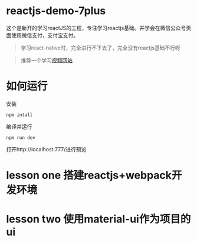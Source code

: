 # reactjs-demo-7plus
这个是新开的学习reactJS的工程，专注学习reactjs基础。并学会在微信公众号页面使用微信支付，支付宝支付。

> 学习react-native时，完全进行不下去了，完全没有reactjs基础不行呀

>推荐一个学习[视频网站](http://www.ejiakt.com/album/show/211)

# 如何运行

安装

```npm intall ```

编译并运行

```npm run dev ```

打开http://localhost:777/进行预览

# lesson one  搭建reactjs+webpack开发环境

# lesson two  使用material-ui作为项目的ui

